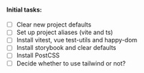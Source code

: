 #### Initial tasks:

- [ ] Clear new project defaults
- [ ] Set up project aliases (vite and ts)
- [ ] Install vitest, vue test-utils and happy-dom
- [ ] Install storybook and clear defaults
- [ ] Install PostCSS
- [ ] Decide whether to use tailwind or not?

